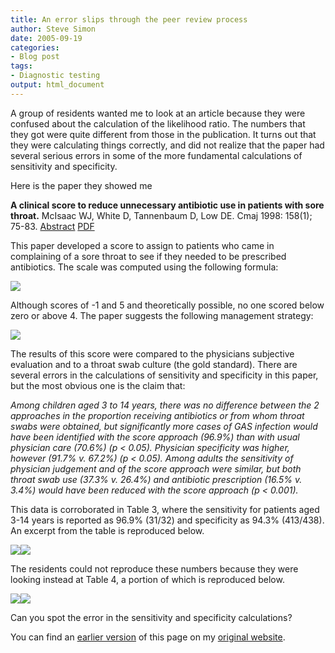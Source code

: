 ```yaml
---
title: An error slips through the peer review process
author: Steve Simon
date: 2005-09-19
categories:
- Blog post
tags:
- Diagnostic testing
output: html_document
---
```


A group of residents wanted me to look at an article because they were
confused about the calculation of the likelihood ratio. The numbers that
they got were quite different from those in the publication. It turns
out that they were calculating things correctly, and did not realize
that the paper had several serious errors in some of the more
fundamental calculations of sensitivity and specificity.

<!---More--->

Here is the paper they showed me

**A clinical score to reduce unnecessary antibiotic use in patients
with sore throat.** McIsaac WJ, White D, Tannenbaum D, Low DE. Cmaj
1998: 158(1); 75-83.
[Abstract](http://www.cmaj.ca/cgi/content/abstract/158/1/75)
[PDF](http://www.cmaj.ca/cgi/reprint/158/1/75.pdf)

This paper developed a score to assign to patients who came in
complaining of a sore throat to see if they needed to be prescribed
antibiotics. The scale was computed using the following formula:

![](http://www.pmean.com/weblog/images/ErrorSlipsThrough1.gif)

Although scores of -1 and 5 and theoretically possible, no one scored
below zero or above 4. The paper suggests the following management
strategy:

![](http://www.pmean.com/weblog/images/ErrorSlipsThrough2.gif)

The results of this score were compared to the physicians subjective
evaluation and to a throat swab culture (the gold standard). There are
several errors in the calculations of sensitivity and specificity in
this paper, but the most obvious one is the claim that:

*Among children aged 3 to 14 years, there was no difference between
the 2 approaches in the proportion receiving antibiotics or from whom
throat swabs were obtained, but significantly more cases of GAS
infection would have been identified with the score approach (96.9%)
than with usual physician care (70.6%) (p < 0.05). Physician
specificity was higher, however (91.7% v. 67.2%) (p < 0.05). Among
adults the sensitivity of physician judgement and of the score
approach were similar, but both throat swab use (37.3% v. 26.4%) and
antibiotic prescription (16.5% v. 3.4%) would have been reduced with
the score approach (p < 0.001).*

This data is corroborated in Table 3, where the sensitivity for patients
aged 3-14 years is reported as 96.9% (31/32) and specificity as 94.3%
(413/438). An excerpt from the table is reproduced below.

![](http://www.pmean.com/weblog/images/ErrorSlipsThrough3.jpg)![](http://www.pmean.com/weblog/images/ErrorSlipsThrough4.jpg)

The residents could not reproduce these numbers because they were
looking instead at Table 4, a portion of which is reproduced below.

![](http://www.pmean.com/weblog/images/ErrorSlipsThrough5.jpg)![](http://www.pmean.com/weblog/images/ErrorSlipsThrough6.jpg)

Can you spot the error in the sensitivity and specificity calculations?

You can find an [earlier version][sim1] of this page on my [original website][sim2].


[sim1]: http://www.pmean.com/05/SensitivityError.html
[sim2]: http://www.pmean.com/original_site.html

